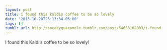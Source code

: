 ```yaml
---
layout: post
title: i found this kaldis coffee to be so lovely
date: '2013-10-20T23:13:34-05:00'
tags: []
tumblr_url: http://sneakyguacamole.tumblr.com/post/64653102803/i-found-this-kaldis-coffee-to-be-so-lovely
---
```

I found this Kaldi’s coffee to be so lovely!
